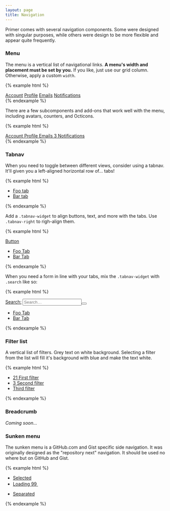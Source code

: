 ```yaml
---
layout: page
title: Navigation
---
```


Primer comes with several navigation components. Some were designed with singular purposes, while others were design to be more flexible and appear quite frequently.

### Menu

The menu is a vertical list of navigational links. **A menu's width and placement must be set by you.** If you like, just use our grid column. Otherwise, apply a custom `width`.

{% example html %}
<nav class="menu">
  <a class="menu-item selected" href="#">Account</a>
  <a class="menu-item" href="#">Profile</a>
  <a class="menu-item" href="#">Emails</a>
  <a class="menu-item" href="#">Notifications</a>
</nav>
{% endexample %}

There are a few subcomponents and add-ons that work well with the menu, including avatars, counters, and Octicons.

{% example html %}
<nav class="menu">
  <a class="menu-item selected" href="#">
    <span class="octicon octicon-tools"></span>
    Account
  </a>
  <a class="menu-item" href="#">
    <span class="octicon octicon-person"></span>
    Profile
  </a>
  <a class="menu-item" href="#">
    <span class="octicon octicon-mail"></span>
    Emails
  </a>
  <a class="menu-item" href="#">
    <span class="octicon octicon-radio-tower"></span>
    <span class="counter">3</span>
    Notifications
  </a>
</nav>
{% endexample %}

### Tabnav

When you need to toggle between different views, consider using a tabnav. It'll given you a left-aligned horizontal row of... tabs!

{% example html %}
<div class="tabnav">
  <ul class="tabnav-tabs">
    <li><a href="#" class="tabnav-tab selected">Foo tab</a></li>
    <li><a href="#" class="tabnav-tab">Bar tab</a></li>
  </ul>
</div>
{% endexample %}

Add a `.tabnav-widget` to align buttons, text, and more with the tabs. Use `.tabnav-right` to righ-align them.

{% example html %}
<div class="tabnav">
  <div class="tabnav-widget tabnav-right">
    <a class="minibutton btn" href="#">Button</a>
  </div>
  <ul class="tabnav-tabs">
    <li><a href="#" class="tabnav-tab selected">Foo Tab</a></li>
    <li><a href="#" class="tabnav-tab">Bar Tab</a></li>
  </ul>
</div>
{% endexample %}

When you need a form in line with your tabs, mix the `.tabnav-widget` with `.search` like so:

{% example html %}
<div class="tabnav">
  <div class="tabnav-right">
    <div class="tabnav-widget search">
      <a href="#" class="search-link">Search:</a>
      <span class="fieldwrap">
        <input type="text" placeholder="Search…"><button type="submit" class="minibutton"><span class="octicon octicon-search"></span></button>
      </span>
    </div>
  </div>
  <ul class="tabnav-tabs">
    <li><a href="#" class="tabnav-tab selected">Foo Tab</a></li>
    <li><a href="#" class="tabnav-tab">Bar Tab</a></li>
  </ul>
</div>
{% endexample %}

### Filter list

A vertical list of filters. Grey text on white background. Selecting a filter from the list will fill it's background with blue and make the text white.

{% example html %}
<ul class="filter-list">
  <li>
    <a href="#" class="filter-item selected">
      <span class="count">21</span>
      First filter
    </a>
  </li>
  <li>
    <a href="#" class="filter-item">
      <span class="count">3</span>
      Second filter
    </a>
  </li>
  <li>
    <a href="#" class="filter-item">
      Third filter
    </a>
  </li>
</ul>
{% endexample %}

### Breadcrumb

*Coming soon...*

### Sunken menu

The sunken menu is a GitHub.com and Gist specific side navigation. It was originally designed as the "repository next" navigation. It should be used no where but on GitHub and Gist.

{% example html %}
<nav class="sunken-menu">
  <ul class="sunken-menu-group">
    <li>
      <a href="#" class="sunken-menu-item selected">
        <span class="octicon octicon-code"></span>
        <span class="full-word">Selected</span>
      </a>
    </li>
    <li>
      <a href="#" class="sunken-menu-item is-loading">
        <span class="octicon octicon-issue-opened"></span> Loading
        <span class="counter">99</span>
        <img class="mini-loader" src="/images/spinners/octocat-spinner-32.gif" alt="" width="16" height="16">
      </a>
    </li>
  </ul>
  <div class="sunken-menu-separator"></div>
  <ul class="sunken-menu-group">
    <li>
      <a href="#" class="sunken-menu-item">
        <span class="octicon octicon-pulse"></span>
        <span class="full-word">Separated</span>
      </a>
    </li>
  </ul>
</nav>
{% endexample %}

